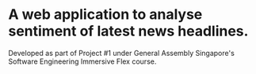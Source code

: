 # A web application to analyse sentiment of latest news headlines.
Developed as part of Project #1 under General Assembly Singapore's Software Engineering Immersive Flex course.
